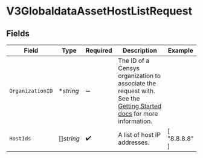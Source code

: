 # V3GlobaldataAssetHostListRequest


## Fields

| Field                                                                                                                                                                                              | Type                                                                                                                                                                                               | Required                                                                                                                                                                                           | Description                                                                                                                                                                                        | Example                                                                                                                                                                                            |
| -------------------------------------------------------------------------------------------------------------------------------------------------------------------------------------------------- | -------------------------------------------------------------------------------------------------------------------------------------------------------------------------------------------------- | -------------------------------------------------------------------------------------------------------------------------------------------------------------------------------------------------- | -------------------------------------------------------------------------------------------------------------------------------------------------------------------------------------------------- | -------------------------------------------------------------------------------------------------------------------------------------------------------------------------------------------------- |
| `OrganizationID`                                                                                                                                                                                   | **string*                                                                                                                                                                                          | :heavy_minus_sign:                                                                                                                                                                                 | The ID of a Censys organization to associate the request with. See the [Getting Started docs](https://docs.censys.com/reference/get-started#step-3-set-your-organization-id) for more information. |                                                                                                                                                                                                    |
| `HostIds`                                                                                                                                                                                          | []*string*                                                                                                                                                                                         | :heavy_check_mark:                                                                                                                                                                                 | A list of host IP addresses.                                                                                                                                                                       | [<br/>"8.8.8.8"<br/>]                                                                                                                                                                              |